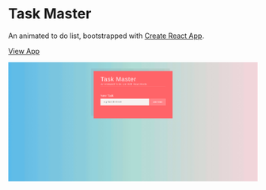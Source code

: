 # Task Master

An animated to do list, bootstrapped with [Create React App](https://github.com/facebook/create-react-app).

[View App](https://redballoon24.github.io/react-todo-list/) 

![Alt Text](public/images/todo.gif)

